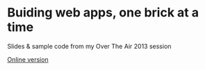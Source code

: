 # Buiding web apps, one brick at a time

Slides & sample code from my Over The Air 2013 session

[Online version](http://soledadpenades.com/files/t/2013ota/)
